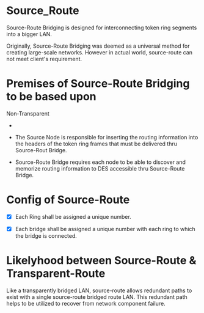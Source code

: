 # Source_Route

Source-Route Bridging is designed for interconnecting token ring segments into a bigger LAN.

Originally, Source-Route Bridging was deemed as a universal method for creating large-scale networks. However in actual world, source-route can not meet client's requirement.

# Premises of Source-Route Bridging to be based upon 

Non-Transparent

* 

* The Source Node is responsible for inserting the routing information into the headers of the token ring frames that must be delivered thru Source-Rout Bridge.

* Source-Route Bridge requires each node to be able to discover and memorize routing information to DES accessible thru Source-Route Bridge.

# Config of Source-Route

- [x] Each Ring shall be assigned a unique number.

- [x] Each bridge shall be assigned a unique number with each ring to which the bridge is connected.

# Likelyhood between Source-Route & Transparent-Route

Like a transparently bridged LAN, source-route allows redundant paths to exist with a single source-route bridged route LAN. This redundant path helps to be utilized to recover from network component failure.



